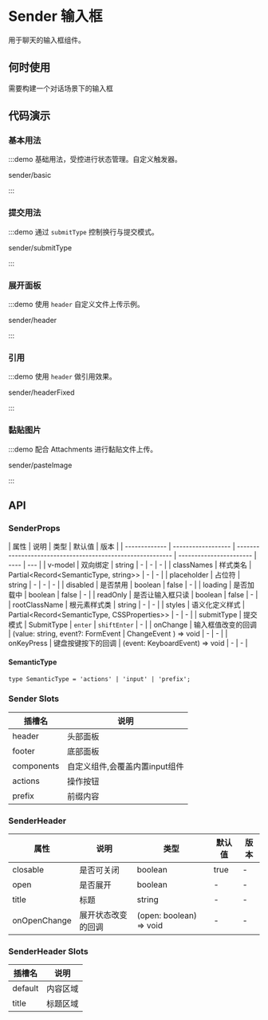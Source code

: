 # Sender 输入框

用于聊天的输入框组件。

## 何时使用

需要构建一个对话场景下的输入框

## 代码演示

### 基本用法

:::demo 基础用法，受控进行状态管理。自定义触发器。

sender/basic

:::

### 提交用法

:::demo 通过 `submitType` 控制换行与提交模式。

sender/submitType

:::

<!-- ### 语音输入

:::demo 语音输入，需要用户同意麦克风权限。

sender/speech

:::

### 自定义语音输入

:::demo 自定义语音逻辑，从而实现调用三方库的语音识别功能。

sender/speechCustom

::: -->

### 展开面板

:::demo 使用 `header` 自定义文件上传示例。

sender/header

:::

### 引用

:::demo 使用 `header` 做引用效果。

sender/headerFixed

:::

### 黏贴图片

:::demo 配合 Attachments 进行黏贴文件上传。

sender/pasteImage

:::

<!-- ### 聚焦

:::demo 使用 `ref` 选项控制聚焦。

sender/focus

::: -->

## API

<!-- 通用属性参考：[通用属性](/docs/react/common-props) -->

### SenderProps

| 属性          | 说明               | 类型                                                       | 默认值                  | 版本 |
| ------------- | ------------------ | ---------------------------------------------------------- | ----------------------- | ---- | --- |
| v-model       | 双向绑定           | string                                                     | -                       | -    | -   |
| classNames    | 样式类名           | Partial<Record<SemanticType, string>>                      | -                       | -    |
| placeholder   | 占位符             | string                                                     | -                       | -    | -   |
| disabled      | 是否禁用           | boolean                                                    | false                   | -    |
| loading       | 是否加载中         | boolean                                                    | false                   | -    |
| readOnly      | 是否让输入框只读   | boolean                                                    | false                   | -    |
| rootClassName | 根元素样式类       | string                                                     | -                       | -    |
| styles        | 语义化定义样式     | Partial<Record<SemanticType, CSSProperties>>               | -                       | -    |
| submitType    | 提交模式           | SubmitType                                                 | `enter` \| `shiftEnter` | -    |
| onChange      | 输入框值改变的回调 | (value: string, event?: FormEvent \| ChangeEvent ) => void | -                       | -    |
| onKeyPress    | 键盘按键按下的回调 | (event: KeyboardEvent) => void                             | -                       | -    |

#### SemanticType

```typescripts | pure
type SemanticType = 'actions' | 'input' | 'prefix';
```

### Sender Slots

| 插槽名     | 说明                           |
| ---------- | ------------------------------ |
| header     | 头部面板                       |
| footer     | 底部面板                       |
| components | 自定义组件,会覆盖内置input组件 |
| actions    | 操作按钮                       |
| prefix     | 前缀内容                       |

### SenderHeader

| 属性         | 说明               | 类型                    | 默认值 | 版本 |
| ------------ | ------------------ | ----------------------- | ------ | ---- |
| closable     | 是否可关闭         | boolean                 | true   | -    |
| open         | 是否展开           | boolean                 | -      | -    |
| title        | 标题               | string                  | -      | -    |
| onOpenChange | 展开状态改变的回调 | (open: boolean) => void | -      | -    |

### SenderHeader Slots

| 插槽名  | 说明     |
| ------- | -------- |
| default | 内容区域 |
| title   | 标题区域 |
